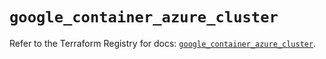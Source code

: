 # `google_container_azure_cluster`

Refer to the Terraform Registry for docs: [`google_container_azure_cluster`](https://registry.terraform.io/providers/hashicorp/google/5.42.0/docs/resources/container_azure_cluster).
